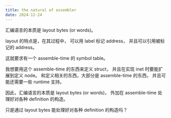 ```yaml
---
title: the natural of assembler
date: 2024-12-24
---
```


汇编语言的本质是 layout bytes (or words)。

layout 的特点是，在其过程中，
可以用 label 标记 address，
并且可以引用被标记的 address。

这就要求有一个 assemble-time 的 symbol table。

我想要用这个 assemble-time 的东西来定义 struct，
并且在实现 inet 时要能扩展到定义 node。
和定义相关的东西，大部分是 assemble-time 的东西，
并且可能还需要一些 runtime 支持。

因此，汇编语言的本质是 layout bytes (or words)，
外加在 assemble-time 处理好对各种 definition 的构造。

只是通过 layout bytes 能处理好对各种 definition 的构造吗？

